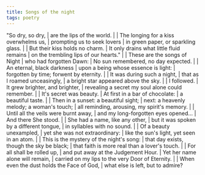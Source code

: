```yaml
---
title: Songs of the night
tags: poetry
---
```


"So dry, so dry,
| are the lips of the world.
|
| The longing for a kiss overwhelms us,
| prompting us to seek lovers
| in green paper, or sparkling glass.
|
| But their kiss holds no charm.
| It only drains what little fluid remains
| on the trembling lips of our hearts."
|
| These are the songs of Night
| who had forgotten Dawn:
| No sun remembered, no day expected.
|
| An eternal, black darkness
| upon a being whose essence is light:
| forgotten by time; forwent by eternity.
|
| It was during such a night,
| that as I roamed unceasingly,
| a bright star appeared above the sky.
|
| I followed.
| It grew brighter, and brighter,
| revealing a secret my soul alone could remember.
|
| It's secret was beauty.
| At first in a bar of chocolate:
| a beautiful taste.
|
| Then in a sunset: a beautiful sight;
| next: a heavenly melody; a woman's touch;
| all reminding, arousing, my spirit's memory.
|
| Until all the veils were burnt away,
| and my long-forgotten eyes opened...
| And there She stood.
|
| She had a name, like any other,
| but it was spoken by a different tongue,
| in syllables with no sound.
|
| Of a beauty unexampled,
| yet she was not extraordinary:
| like the sun's light, yet seen in an atom.
|
| This is the mystery of the night's song:
| that day exists, though the sky be black;
| that faith is more real than a lover's touch.
|
| For all shall be rolled up,
| and put away at the Judgement Hour.
| Yet her name alone will remain,
| carried on my lips to the very Door of Eternity.
|
| When even the dust holds the Face of God,
| what else is left, but to admire?
